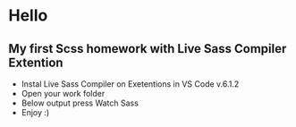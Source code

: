 # Hello

## My first Scss homework with Live Sass Compiler Extention

- Instal Live Sass Compiler on Exetentions in VS Code v.6.1.2
- Open your work folder
- Below output press Watch Sass
- Enjoy :)